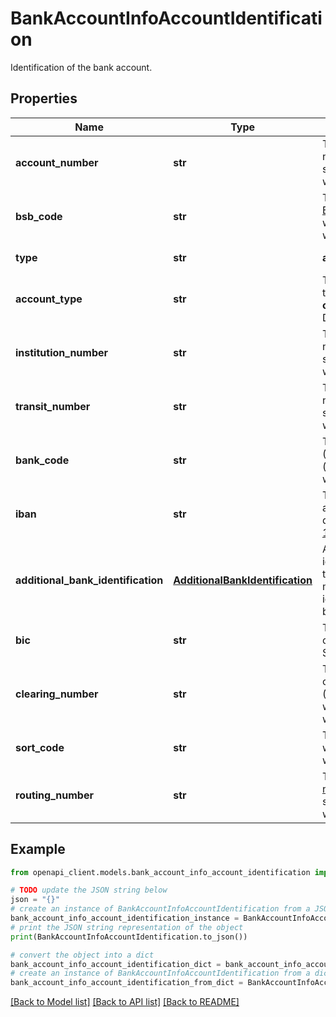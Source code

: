 # BankAccountInfoAccountIdentification

Identification of the bank account.

## Properties

Name | Type | Description | Notes
------------ | ------------- | ------------- | -------------
**account_number** | **str** | The bank account number, without separators or whitespace. | 
**bsb_code** | **str** | The 6-digit [Bank State Branch (BSB) code](https://en.wikipedia.org/wiki/Bank_state_branch), without separators or whitespace. | 
**type** | **str** | **auLocal** | [default to 'auLocal']
**account_type** | **str** | The bank account type.  Possible values: **checking** or **savings**. Defaults to **checking**. | [optional] [default to 'checking']
**institution_number** | **str** | The 3-digit institution number, without separators or whitespace. | 
**transit_number** | **str** | The 5-digit transit number, without separators or whitespace. | 
**bank_code** | **str** | The 4-digit bank code (Registreringsnummer) (without separators or whitespace). | 
**iban** | **str** | The international bank account number as defined in the [ISO-13616](https://www.iso.org/standard/81090.html) standard. | 
**additional_bank_identification** | [**AdditionalBankIdentification**](AdditionalBankIdentification.md) | Additional identification codes of the bank. Some banks may require these identifiers for cross-border transfers. | [optional] 
**bic** | **str** | The bank&#39;s 8- or 11-character BIC or SWIFT code. | 
**clearing_number** | **str** | The 4- to 5-digit clearing number ([Clearingnummer](https://sv.wikipedia.org/wiki/Clearingnummer)), without separators or whitespace. | 
**sort_code** | **str** | The 6-digit [sort code](https://en.wikipedia.org/wiki/Sort_code), without separators or whitespace. | 
**routing_number** | **str** | The 9-digit [routing number](https://en.wikipedia.org/wiki/ABA_routing_transit_number), without separators or whitespace. | 

## Example

```python
from openapi_client.models.bank_account_info_account_identification import BankAccountInfoAccountIdentification

# TODO update the JSON string below
json = "{}"
# create an instance of BankAccountInfoAccountIdentification from a JSON string
bank_account_info_account_identification_instance = BankAccountInfoAccountIdentification.from_json(json)
# print the JSON string representation of the object
print(BankAccountInfoAccountIdentification.to_json())

# convert the object into a dict
bank_account_info_account_identification_dict = bank_account_info_account_identification_instance.to_dict()
# create an instance of BankAccountInfoAccountIdentification from a dict
bank_account_info_account_identification_from_dict = BankAccountInfoAccountIdentification.from_dict(bank_account_info_account_identification_dict)
```
[[Back to Model list]](../README.md#documentation-for-models) [[Back to API list]](../README.md#documentation-for-api-endpoints) [[Back to README]](../README.md)


